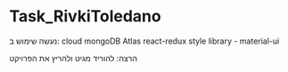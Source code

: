 # Task_RivkiToledano

נעשה שימוש ב:
cloud mongoDB Atlas
react-redux
style library - material-ui

הרצה:
להוריד מגיט ולהריץ את הפרויקט

